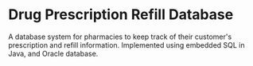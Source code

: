 # Drug Prescription Refill Database
A database system for pharmacies to keep track of their customer's prescription and refill information. Implemented using embedded SQL in Java, and Oracle database.
